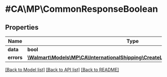 # #CA\MP\CommonResponseBoolean

## Properties

Name | Type | Description | Notes
------------ | ------------- | ------------- | -------------
**data** | **bool** | data | [optional]
**errors** | [**\Walmart\Models\MP\CA\InternationalShipping\CreateLabel200ResponseErrorsInner[]**](CreateLabel200ResponseErrorsInner.md) | errors | [optional]


[[Back to Model list]](../) [[Back to API list]](../../Api/CA/MP) [[Back to README]](../../README.md)
